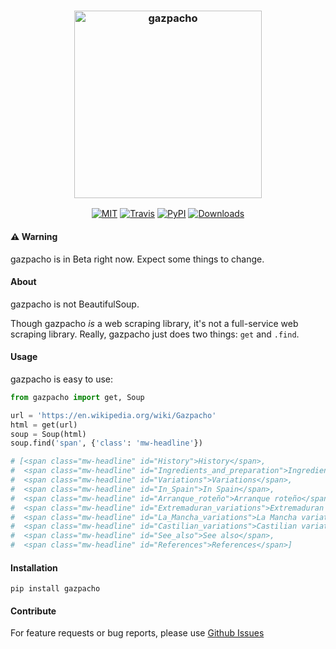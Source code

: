 <h3 align="center">
  <img src="https://raw.githubusercontent.com/maxhumber/gazpacho/master/gazpacho.png" height="300px" alt="gazpacho">
</h3>
<p align="center">
  <a href="https://opensource.org/licenses/MIT"><img alt="MIT" src="https://img.shields.io/github/license/maxhumber/gazpacho.svg"></a>
  <a href="https://travis-ci.org/maxhumber/gazpacho"><img alt="Travis" src="https://img.shields.io/travis/maxhumber/gazpacho.svg"></a>
  <a href="https://pypi.python.org/pypi/gazpacho"><img alt="PyPI" src="https://img.shields.io/pypi/v/gazpacho.svg"></a>
  <a href="https://pypi.python.org/pypi/gazpacho"><img alt="Downloads" src="https://img.shields.io/pypi/dm/gazpacho.svg"></a>
</p>

#### ⚠️ Warning 

 gazpacho is in Beta right now. Expect some things to change.



#### About

gazpacho is not BeautifulSoup. 

Though gazpacho *is* a web scraping library, it's not a full-service web scraping library. Really, gazpacho just does two things: `get` and `.find`.



#### Usage

gazpacho is easy to use:

```python
from gazpacho import get, Soup

url = 'https://en.wikipedia.org/wiki/Gazpacho'
html = get(url)
soup = Soup(html)
soup.find('span', {'class': 'mw-headline'})

# [<span class="mw-headline" id="History">History</span>,
#  <span class="mw-headline" id="Ingredients_and_preparation">Ingredients and preparation</span>,
#  <span class="mw-headline" id="Variations">Variations</span>,
#  <span class="mw-headline" id="In_Spain">In Spain</span>,
#  <span class="mw-headline" id="Arranque_roteño">Arranque roteño</span>,
#  <span class="mw-headline" id="Extremaduran_variations">Extremaduran variations</span>,
#  <span class="mw-headline" id="La_Mancha_variations">La Mancha variations</span>,
#  <span class="mw-headline" id="Castilian_variations">Castilian variations</span>,
#  <span class="mw-headline" id="See_also">See also</span>,
#  <span class="mw-headline" id="References">References</span>]
```



#### Installation

```
pip install gazpacho
```



#### Contribute

For feature requests or bug reports, please use [Github Issues](https://github.com/maxhumber/gazpacho/issues)
